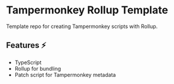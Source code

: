 # Tampermonkey Rollup Template

Template repo for creating Tampermonkey scripts with Rollup.

## Features ⚡

-   TypeScript
-   Rollup for bundling
-   Patch script for Tampermonkey metadata
